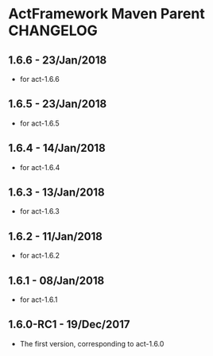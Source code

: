 # ActFramework Maven Parent CHANGELOG

## 1.6.6 - 23/Jan/2018
* for act-1.6.6

## 1.6.5 - 23/Jan/2018
* for act-1.6.5

## 1.6.4 - 14/Jan/2018
* for act-1.6.4

## 1.6.3 - 13/Jan/2018
* for act-1.6.3

## 1.6.2 - 11/Jan/2018
* for act-1.6.2

## 1.6.1 - 08/Jan/2018
* for act-1.6.1

## 1.6.0-RC1 - 19/Dec/2017
* The first version, corresponding to act-1.6.0

